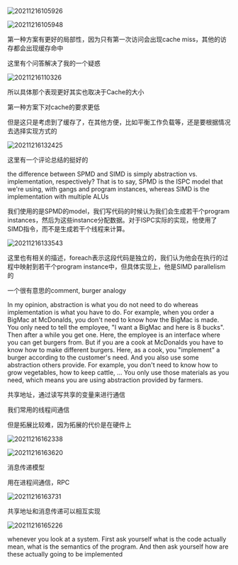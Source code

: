 ![20211216105926](https://picsheep.oss-cn-beijing.aliyuncs.com/pic/20211216105926.png)

![20211216105948](https://picsheep.oss-cn-beijing.aliyuncs.com/pic/20211216105948.png)

第一种方案有更好的局部性，因为只有第一次访问会出现cache miss，其他的访存都会出现缓存命中

这里有个问答解决了我的一个疑惑

![20211216110326](https://picsheep.oss-cn-beijing.aliyuncs.com/pic/20211216110326.png)

所以具体那个表现更好其实也取决于Cache的大小

第一种方案下对cache的要求更低

但是这只是考虑到了缓存了，在其他方便，比如平衡工作负载等，还是要根据情况去选择实现方式的

![20211216132425](https://picsheep.oss-cn-beijing.aliyuncs.com/pic/20211216132425.png)

这里有一个评论总结的挺好的

the difference between SPMD and SIMD is simply abstraction vs. implementation, respectively? That is to say, SPMD is the ISPC model that we're using, with gangs and program instances, whereas SIMD is the implementation with multiple ALUs

我们使用的是SPMD的model，我们写代码的时候认为我们会生成若干个program instances，然后为这些instance分配数据。对于ISPC实际的实现，他使用了SIMD指令，而不是生成若干个线程来计算。

![20211216133543](https://picsheep.oss-cn-beijing.aliyuncs.com/pic/20211216133543.png)

这里也有相关的描述，foreach表示这段代码是独立的，我们认为他会在执行的过程中映射到若干个program instance中，但具体实现上，他是SIMD parallelism的

一个很有意思的comment, burger analogy

In my opinion, abstraction is what you do not need to do whereas implementation is what you have to do. For example, when you order a BigMac at McDonalds, you don't need to know how the BigMac is made. You only need to tell the employee, "I want a BigMac and here is 8 bucks". Then after a while you get one. Here, the employee is an interface where you can get burgers from. But if you are a cook at McDonalds you have to know how to make different burgers. Here, as a cook, you "implement" a burger according to the customer's need. And you also use some abstraction others provide. For example, you don't need to know how to grow vegetables, how to keep cattle, ... You only use those materials as you need, which means you are using abstraction provided by farmers.

共享地址，通过读写共享的变量来进行通信

我们常用的线程间通信

但是拓展比较难，因为拓展的代价是在硬件上

![20211216162338](https://picsheep.oss-cn-beijing.aliyuncs.com/pic/20211216162338.png)

![20211216163620](https://picsheep.oss-cn-beijing.aliyuncs.com/pic/20211216163620.png)

消息传递模型

用在进程间通信，RPC

![20211216163731](https://picsheep.oss-cn-beijing.aliyuncs.com/pic/20211216163731.png)

共享地址和消息传递可以相互实现

![20211216165226](https://picsheep.oss-cn-beijing.aliyuncs.com/pic/20211216165226.png)

whenever you look at a system. First ask yourself what is the code actually mean, what is the semantics of the program. And then ask yourself how are these actually going to be implemented